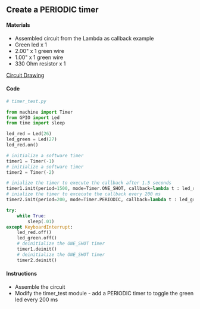 ## Create a PERIODIC timer

#### Materials
 - Assembled circuit from the Lambda as callback example
 - Green led x 1
 - 2.00" x 1 green wire
 - 1.00" x 1 green wire
 - 330 Ohm resistor x 1

[Circuit Drawing](lesson02-05.pdf)

#### Code
```Python
# timer_test.py

from machine import Timer
from GPIO import Led
from time import sleep

led_red = Led(26)
led_green = Led(27)
led_red.on()

# initialize a software timer
timer1 = Timer(-1)
# initialize a software timer
timer2 = Timer(-2)

# inialize the timer to execute the callback after 1.5 seconds
timer1.init(period=1500, mode=Timer.ONE_SHOT, callback=lambda t : led_red.off())
# inialize the timer to excecute the callback every 200 ms
timer2.init(period=200, mode=Timer.PERIODIC, callback=lambda t : led_green.toggle())

try:
    while True:
        sleep(.01)
except KeyboardInterrupt:
    led_red.off()
    led_green.off()
    # deinitialize the ONE_SHOT timer
    timer1.deinit()
    # deinitialize the ONE_SHOT timer
    timer2.deinit()
```
#### Instructions
 - Assemble the circuit
 - Modify the timer_test module - add a PERIODIC timer to toggle the green led every 200 ms
